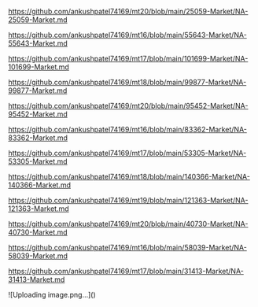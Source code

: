 <p><a href="https://github.com/ankushpatel74169/mt20/blob/main/25059-Market/NA-25059-Market.md">https://github.com/ankushpatel74169/mt20/blob/main/25059-Market/NA-25059-Market.md</a></p><p><a href="https://github.com/ankushpatel74169/mt16/blob/main/55643-Market/NA-55643-Market.md">https://github.com/ankushpatel74169/mt16/blob/main/55643-Market/NA-55643-Market.md</a></p><p><a href="https://github.com/ankushpatel74169/mt17/blob/main/101699-Market/NA-101699-Market.md">https://github.com/ankushpatel74169/mt17/blob/main/101699-Market/NA-101699-Market.md</a></p><p><a href="https://github.com/ankushpatel74169/mt18/blob/main/99877-Market/NA-99877-Market.md">https://github.com/ankushpatel74169/mt18/blob/main/99877-Market/NA-99877-Market.md</a></p><p><a href="https://github.com/ankushpatel74169/mt20/blob/main/95452-Market/NA-95452-Market.md">https://github.com/ankushpatel74169/mt20/blob/main/95452-Market/NA-95452-Market.md</a></p><p><a href="https://github.com/ankushpatel74169/mt16/blob/main/83362-Market/NA-83362-Market.md">https://github.com/ankushpatel74169/mt16/blob/main/83362-Market/NA-83362-Market.md</a></p><p><a href="https://github.com/ankushpatel74169/mt17/blob/main/53305-Market/NA-53305-Market.md">https://github.com/ankushpatel74169/mt17/blob/main/53305-Market/NA-53305-Market.md</a></p><p><a href="https://github.com/ankushpatel74169/mt18/blob/main/140366-Market/NA-140366-Market.md">https://github.com/ankushpatel74169/mt18/blob/main/140366-Market/NA-140366-Market.md</a></p><p><a href="https://github.com/ankushpatel74169/mt19/blob/main/121363-Market/NA-121363-Market.md">https://github.com/ankushpatel74169/mt19/blob/main/121363-Market/NA-121363-Market.md</a></p><p><a href="https://github.com/ankushpatel74169/mt20/blob/main/40730-Market/NA-40730-Market.md">https://github.com/ankushpatel74169/mt20/blob/main/40730-Market/NA-40730-Market.md</a></p><p><a href="https://github.com/ankushpatel74169/mt16/blob/main/58039-Market/NA-58039-Market.md">https://github.com/ankushpatel74169/mt16/blob/main/58039-Market/NA-58039-Market.md</a></p><p><a href="https://github.com/ankushpatel74169/mt17/blob/main/31413-Market/NA-31413-Market.md">https://github.com/ankushpatel74169/mt17/blob/main/31413-Market/NA-31413-Market.md</a></p>
![Uploading image.png…]()
